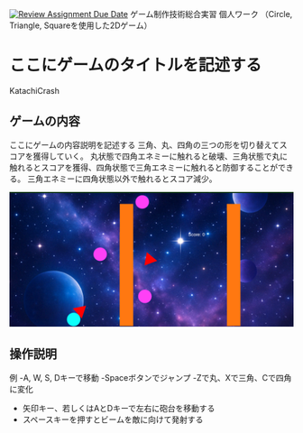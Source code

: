 [![Review Assignment Due Date](https://classroom.github.com/assets/deadline-readme-button-22041afd0340ce965d47ae6ef1cefeee28c7c493a6346c4f15d667ab976d596c.svg)](https://classroom.github.com/a/l0taWXbI)
ゲーム制作技術総合実習 個人ワーク
（Circle, Triangle, Squareを使用した2Dゲーム）

# ここにゲームのタイトルを記述する
KatachiCrash

## ゲームの内容
ここにゲームの内容説明を記述する
三角、丸、四角の三つの形を切り替えてスコアを獲得していく。
丸状態で四角エネミーに触れると破壊、三角状態で丸に触れるとスコアを獲得、四角状態で三角エネミーに触れると防御することができる。
三角エネミーに四角状態以外で触れるとスコア減少。

![画面イメージ](docs/images/KatachiCrashImage.png)

## 操作説明
例
-A, W, S, Dキーで移動
-Spaceボタンでジャンプ
-Zで丸、Xで三角、Cで四角に変化

- 矢印キー、若しくはAとDキーで左右に砲台を移動する
- スペースキーを押すとビームを敵に向けて発射する
